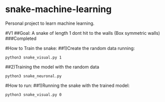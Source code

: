 # snake-machine-learning
Personal project to learn machine learning. 

#V1
##Goal: A snake of length 1 dont hit to the walls (Box symmetric walls)
###Completed

#How to Train the snake:
##1)Create the random data running:
```
python3 snake_visual.py 1
```
	

##2)Training the model with the random data
```
python3 snake_neuronal.py
```
#How to run:
##1)Running the snake with the trained model:
```
python3 snake_visual.py 0
```
